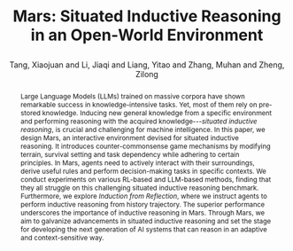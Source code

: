 ---
layout: pub
type: inproceedings
title: >
    Mars: Situated Inductive Reasoning in an Open-World Environment
author: Tang, Xiaojuan and Li, Jiaqi and Liang, Yitao and Zhang, Muhan and Zheng, Zilong
abbr: NeurIPS'24
correspondence: Zheng, Zilong
website: https://marscrafter.github.io/
booktitle: NeurIPS D&B Track
arxiv: 2410.08126
code: https://github.com/XiaojuanTang/Mars
# booktitle: The Thirty-Seventh Annual Conference on Neural Information Processing Systems Datasets and Benchmarks Track (NeurIPS D&B Track)
year: 2024
selected: false
abstract: >
    Large Language Models (LLMs) trained on massive corpora have shown remarkable success in knowledge-intensive tasks. Yet, most of them rely on pre-stored knowledge. Inducing new general knowledge from a specific environment and performing reasoning with the acquired knowledge---<em>situated inductive reasoning</em>, is crucial and challenging for machine intelligence. In this paper, we design Mars, an interactive environment devised for situated inductive reasoning. It introduces counter-commonsense game mechanisms by modifying terrain, survival setting and task dependency while adhering to certain principles. In Mars, agents need to actively interact with their surroundings, derive useful rules and perform decision-making tasks in specific contexts. We conduct experiments on various RL-based and LLM-based methods, finding that they all struggle on this challenging situated inductive reasoning benchmark. Furthermore, we explore <em>Induction from Reflection</em>, where we instruct agents to perform inductive reasoning from history trajectory. The superior performance underscores the importance of inductive reasoning in Mars. Through Mars, we aim to galvanize advancements in situated inductive reasoning and set the stage for developing the next generation of AI systems that can reason in an adaptive and context-sensitive way. 
bibtex: >
    @inproceedings{tang2024mars,
        title={Mars: Situated Inductive Reasoning in an Open-World Environment},
        author={Tang, Xiaojuan and Li, Jiaqi and Liang, Yitao and Zhang, Muhan and Zheng, Zilong},
        booktitle={38th Conference on Neural Information Processing Systems (NeurIPS 2024) Track on Datasets and Benchmarks},
        year={2024}
    }
---